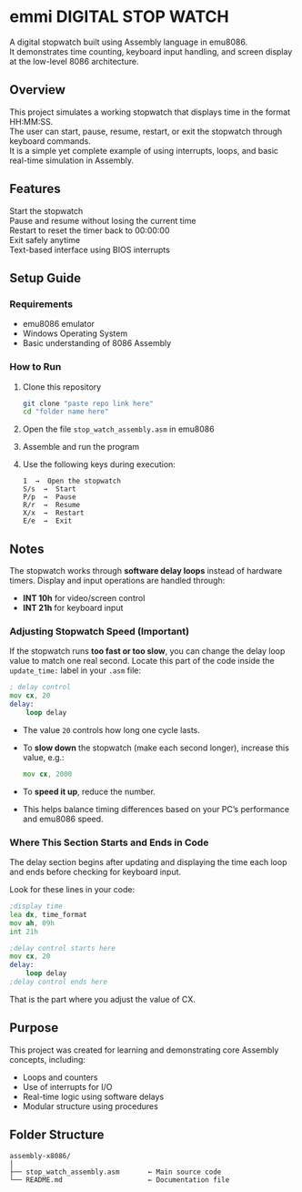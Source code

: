 # emmi DIGITAL STOP WATCH

A digital stopwatch built using Assembly language in emu8086.  
It demonstrates time counting, keyboard input handling, and screen display at the low-level 8086 architecture.

## Overview
This project simulates a working stopwatch that displays time in the format HH:MM:SS.  
The user can start, pause, resume, restart, or exit the stopwatch through keyboard commands.  
It is a simple yet complete example of using interrupts, loops, and basic real-time simulation in Assembly.

## Features
Start the stopwatch  
Pause and resume without losing the current time  
Restart to reset the timer back to 00:00:00  
Exit safely anytime  
Text-based interface using BIOS interrupts  

## Setup Guide

### Requirements
- emu8086 emulator  
- Windows Operating System  
- Basic understanding of 8086 Assembly  

### How to Run
1. Clone this repository  
   ```bash
   git clone "paste repo link here"
   cd "folder name here"

2. Open the file `stop_watch_assembly.asm` in emu8086
3. Assemble and run the program
4. Use the following keys during execution:

   ```
   1  →  Open the stopwatch  
   S/s  →  Start  
   P/p  →  Pause  
   R/r  →  Resume  
   X/x  →  Restart  
   E/e  →  Exit  
   ```

## Notes

The stopwatch works through **software delay loops** instead of hardware timers.
Display and input operations are handled through:

* **INT 10h** for video/screen control
* **INT 21h** for keyboard input

### Adjusting Stopwatch Speed (Important)

If the stopwatch runs **too fast or too slow**, you can change the delay loop value to match one real second.
Locate this part of the code inside the `update_time:` label in your `.asm` file:

```asm
; delay control
mov cx, 20
delay:
    loop delay
```

* The value `20` controls how long one cycle lasts.
* To **slow down** the stopwatch (make each second longer), increase this value, e.g.:

  ```asm
  mov cx, 2000
  ```
* To **speed it up**, reduce the number.
* This helps balance timing differences based on your PC’s performance and emu8086 speed.

### Where This Section Starts and Ends in Code

The delay section begins after updating and displaying the time each loop and ends before checking for keyboard input.

Look for these lines in your code:

```asm
;display time
lea dx, time_format
mov ah, 09h
int 21h

;delay control starts here
mov cx, 20
delay:
    loop delay
;delay control ends here
```

That is the part where you adjust the value of CX.

## Purpose

This project was created for learning and demonstrating core Assembly concepts, including:

* Loops and counters
* Use of interrupts for I/O
* Real-time logic using software delays
* Modular structure using procedures

## Folder Structure

```
assembly-x8086/
│
├── stop_watch_assembly.asm       ← Main source code
└── README.md                     ← Documentation file
